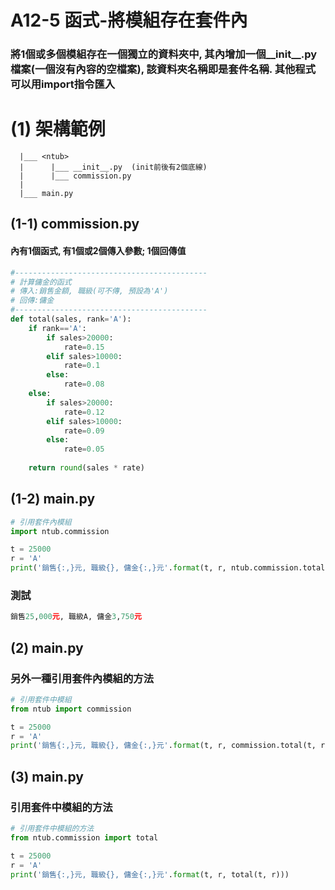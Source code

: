 # A12-5 函式-將模組存在套件內

### 將1個或多個模組存在一個獨立的資料夾中, 其內增加一個__init__.py檔案(一個沒有內容的空檔案), 該資料夾名稱即是套件名稱. 其他程式可以用import指令匯入

# (1) 架構範例
```
  |___ <ntub>
  |      |___ __init__.py  (init前後有2個底線)
  |      |___ commission.py 
  |
  |___ main.py
```

## (1-1) commission.py 
#### 內有1個函式, 有1個或2個傳入參數; 1個回傳值

``` python
#-------------------------------------------
# 計算傭金的函式
# 傳入:銷售金額, 職級(可不傳, 預設為'A')
# 回傳:傭金
#-------------------------------------------
def total(sales, rank='A'):
    if rank=='A':
        if sales>20000:
            rate=0.15
        elif sales>10000:
            rate=0.1
        else:
            rate=0.08
    else:
        if sales>20000:
            rate=0.12
        elif sales>10000:
            rate=0.09
        else:
            rate=0.05        
        
    return round(sales * rate)
```

## (1-2) main.py
``` python
# 引用套件內模組
import ntub.commission

t = 25000
r = 'A'
print('銷售{:,}元, 職級{}, 傭金{:,}元'.format(t, r, ntub.commission.total(t, r))) 
```

### 測試
``` python
銷售25,000元, 職級A, 傭金3,750元
``` 


## (2) main.py

### 另外一種引用套件內模組的方法

``` python
# 引用套件中模組
from ntub import commission

t = 25000
r = 'A'
print('銷售{:,}元, 職級{}, 傭金{:,}元'.format(t, r, commission.total(t, r))) 
```



## (3) main.py

### 引用套件中模組的方法

``` python
# 引用套件中模組的方法
from ntub.commission import total

t = 25000
r = 'A'
print('銷售{:,}元, 職級{}, 傭金{:,}元'.format(t, r, total(t, r)))
```

